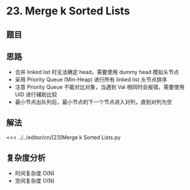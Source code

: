 # 23. Merge k Sorted Lists

## 题目

<!--@include: ../../editor/cn/doc/content/[23]Merge k Sorted Lists.md-->

## 思路
- 合并 linked list 时无法确定 head，需要使用 dummy head 模拟头节点
- 采用 Priority Queue (Min-Heap) 进行所有 linked list 头节点排序
- 注意 Priority Queue 不能对比对象，当遇到 Val 相同时会报错，需要使用 UID 进行辅助比较
- 最小节点出队列后，最小节点的下一个节点进入对列，直到对列为空


## 解法

<<< ../../editor/cn/[23]Merge k Sorted Lists.py


## 复杂度分析
- 时间复杂度 O(N)
- 空间复杂度 O(N)

